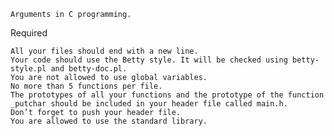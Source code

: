 

	Arguments in C programming.



Required


	All your files should end with a new line.
	Your code should use the Betty style. It will be checked using betty-style.pl and betty-doc.pl.
	You are not allowed to use global variables.
	No more than 5 functions per file.
	The prototypes of all your functions and the prototype of the function _putchar should be included in your header file called main.h.
	Don’t forget to push your header file.
	You are allowed to use the standard library.
